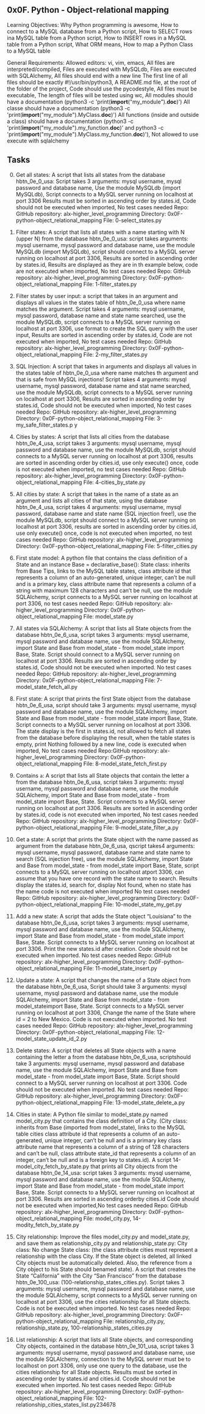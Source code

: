 0x0F. Python - Object-relational mapping
-----------------------------------------------------------------------------------------------------
Learning Objectives: Why Python programming is awesome, How to connect to a MySQL database from a Python script, How to SELECT rows ina MySQL table from a Python script, How to INSERT rows in a MySQL table from a Python script, What ORM means, How to map a Python Class to a MySQL table

General Requirements: Allowed editors: vi, vim, emacs, All files are interpreted/compiled, Files are executed with MySQLdb, Files are executed with SQLAlchemy, All files should end with a new line The first line of all files should be exactly #!/usr/bin/python3, A README.md file, at the root of the folder of the project, Code should use the pycodestyle, All files must be executable, The length of files will be tested using wc, All modules should have a documentation (python3 -c 'print(__import__("my_module").__doc__)') All classe should have a documentation (python3 -c 'print(__import__("my_module").MyClass.__doc__)') All functions (inside and outside a class) should have a documentation (python3 -c 'print(__import__("my_module").my_function.__doc__)' and python3 -c 'print(__import__("my_module").MyClass.my_function.__doc__)'), Not allowed to use execute with sqlalchemy

Tasks
-------------------------------------------------------------------------------------------------------------
0. Get all states: A script that lists all states from the database hbtn_0e_0_usa: Script takes 3 arguments: mysql username, mysql password and database name, Use the module MySQLdb (import MySQLdb), Script connects to a MySQL server running on localhost at port 3306 Results must be sorted in ascending order by states.id, Code should not be executed when imported, No test cases needed
Repo: GitHub repository: alx-higher_level_programming Directory: 0x0F-python-object_relational_mapping File: 0-select_states.py
1. Filter states: A script that lists all states with a name starting with N (upper N) from the database hbtn_0e_0_usa: script takes arguments: mysql username, mysql password and database name, use the module MySQLdb (import MySQLdb), script should connect to a MySQL server running on localhost at port 3306, Results are sorted in ascending order by states.id, Results are displayed as they are in th example below, code are not executed when imported, No test cases needed
Repo: GitHub repository: alx-higher_level_programming Directory: 0x0F-python-object_relational_mapping File: 1-filter_states.py 
2. Filter states by user input: a script that takes in an argument and displays all values in the states table of hbtn_0e_0_usa where name matches the argument. Script takes 4 arguments: mysql username, mysql password, database name and state name searched, use the module MySQLdb, script connects to a MySQL server running on localhost at port 3306, use format to create the SQL query with the user input, Results are sorted in ascending order by states.id, Code are not executed when imported, No test cases needed
Repo: GitHub repository: alx-higher_level_programming Directory: 0x0F-python-object_relational_mapping File: 2-my_filter_states.py
3. SQL Injection: A script that takes in arguments and displays all values in the states table of hbtn_0e_0_usa where name matches th argument and that is safe from MySQL injections! Script takes 4 arguments: mysql username, mysql password, database name and stat name searched, use the module MySQLdb, script connects to a MySQL server running on localhost at port 3306, Results are sorted in ascending order by states.id, Code should not be executed when imported, No test cases needed
Repo: GitHub repository: alx-higher_level_programming Directory: 0x0F-python-object_relational_mapping File: 3-my_safe_filter_states.p
y
4. Cities by states: A script that lists all cities from the database hbtn_0e_4_usa, script takes 3 arguments: mysql username, mysql password and database name, use the module MySQLdb, script should connects to a MySQL server running on localhost at port 3306, results are sorted in ascending order by cities.id,  use only execute() once, code is not executed when imported, no test cases needed
Repo: GitHub repository: alx-higher_level_programming Directory: 0x0F-python-object_relational_mapping File: 4-cities_by_state.py
  
5. All cities by state: A script that takes in the name of a state as an argument and lists all cities of that state, using the database hbtn_0e_4_usa, script takes 4 arguments: mysql username, mysql password, database name and state name (SQL injection free!), use the module MySQLdb, script should connect to a MySQL server running on localhost at port 3306, results are sorted in ascending order by cities.id, use only execute() once, code is not executed when imported, no test cases needed
Repo: GitHub repository: alx-higher_level_programming Directory: 0x0F-python-object_relational_mapping File: 5-filter_cities.py
6. First state model: A python file that contains the class definition of a State and an instance Base = declarative_base(): State class: inherits from Base Tips, links to the MySQL table states, class attribute id that represents a column of an auto-generated, unique integer, can’t be null and is a primary key, class attribute name that represents a column of a string with maximum 128 characters and can’t be null, use the module SQLAlchemy, script connects to a MySQL server running on localhost at port 3306, no test cases needed
Repo: GitHub repository: alx-higher_level_programming Directory: 0x0F-python-object_relational_mapping File: model_state.py  
7. All states via SQLAlchemy: A script that lists all State objects from the database hbtn_0e_6_usa, script takes 3 arguments: mysql username, mysql password and database name, use the module SQLAlchemy, import State and Base from model_state - from model_state import Base, State. Script should connect to a MySQL server running on localhost at port 3306. Results are sorted in ascending order by states.id, Code should not be executed when imported. No test cases needed
Repo: GitHub repository: alx-higher_level_programming Directory: 0x0F-python-object_relational_mapping File: 7-model_state_fetch_all.py
8. First state: A script that prints the first State object from the database hbtn_0e_6_usa, script should take 3 arguments: mysql username, mysql password and database name, use the module SQLAlchemy, import State and Base from model_state - from model_state import Base, State. Script connects to a MySQL server running on localhost at port 3306. The state display is the first in states.id, not allowed to fetch all states from the database before displaying the result, when the table states is empty, print Nothing followed by a new line, code is executed when imported, No test cases needed
Repo:GitHub repository: alx-higher_level_programming Directory: 0x0F-python-object_relational_mapping File: 8-model_state_fetch_first.py
9. Contains `a`: A script that lists all State objects that contain the letter a from the database hbtn_0e_6_usa, script takes 3 arguments: mysql username, mysql password and database name, use the module SQLAlchemy, import State and Base from model_state - from model_state import Base, State. Script connects to a MySQL server running on localhost at port 3306. Results are sorted in ascending order by states.id, code is not executed when imported, No test cases needed
Repo: GitHub repository: alx-higher_level_programming Directory: 0x0F-python-object_relational_mapping File: 9-model_state_filter_a.py
10. Get a state: A script that prints the State object with the name passed as argument from the database hbtn_0e_6_usa, qscript takes4 arguments: mysql username, mysql password, database name and state name to search (SQL injection free), use the module SQLAlchemy, import State and Base from model_state - from model_state import Base, State, script connects to a MySQL server running on localhost atport 3306, can assume that you have one record with the state name to search. Results display the states.id, search for, display Not found, when no state has the name   code is not executed when imported No test cases needed
Repo: GitHub repository: alx-higher_level_programming Directory: 0x0F-python-object_relational_mapping File: 10-model_state_my_get.py
11. Add a new state: A script that adds the State object “Louisiana” to the database hbtn_0e_6_usa, script takes 3 arguments: mysql username, mysql password and database name, use the module SQLAlchemy, import State and Base from model_state - from model_state import Base, State. Script connects to a MySQL server running on localhost at port 3306. Print the new states.id after creation. Code should not be executed when imported. No test cases needed
Repo: GitHub repository: alx-higher_level_programming Directory: 0x0F-python-object_relational_mapping File: 11-model_state_insert.py 
12. Update a state: A script that changes the name of a State object from the database hbtn_0e_6_usa, Script should take 3 arguments: mysql username, mysql password and database name, use the module SQLAlchemy, import State and Base from model_state - from model_stateimport Base, State. Script connects to a MySQL server running on localhost at port 3306, Change the name of the State where id = 2 to New Mexico. Code is not executed when imported. No test cases needed
Repo: GitHub repository: alx-higher_level_programming Directory: 0x0F-python-object_relational_mapping File: 12-model_state_update_id_2.py
13. Delete states: A script that deletes all State objects with a name containing the letter a from the database hbtn_0e_6_usa, scriptshould take 3 arguments: mysql username, mysql password and database name, use the module SQLAlchemy, import State and Base from model_state - from model_state import Base, State. Script should connect to a MySQL server running on localhost at port 3306. Code should not be executed when imported. No test cases needed
Repo: GitHub repository: alx-higher_level_programming Directory: 0x0F-python-object_relational_mapping File: 13-model_state_delete_a.py
14. Cities in state: A Python file similar to model_state.py named model_city.py that contains the class definition of a City. (City class: inherits from Base (imported from model_state), links to the MySQL table cities class attribute id that represents a column of an auto-generated, unique integer, can’t be null and is a primary key class attribute name that represents a column of a string of 128 characters and can’t be null, class attribute state_id that represents a column of an integer, can’t be null and is a foreign key to states.id). A script 14-model_city_fetch_by_state.py that prints all City objects from the database hbtn_0e_14_usa: script takes 3 arguments: mysql username, mysql password and database name, use the module SQLAlchemy, import State and Base from model_state - from model_state import Base, State. Script connects to a MySQL server running on localhost at port 3306. Results are sorted in ascending orderby cities.id Code should not be executed when imported,No test cases needed
Repo: GitHub repository: alx-higher_level_programming Directory: 0x0F-python-object_relational_mapping File: model_city.py, 14-modity_fetch_by_state.py
15. City relationship: Improve the files model_city.py and model_state.py, and save them as relationship_city.py and relationship_state.py: City class: No change State class: (the class attribute cities must represent a relationship with the class City. If the State object is deleted, all linked City objects must be automatically deleted. Also, the reference from a City object to his State should benamed state). A script that creates the State “California” with the City “San Francisco” from the database hbtn_0e_100_usa: (100-relationship_states_cities.py). Script takes 3 arguments: mysql username, mysql password and database name, use the module SQLAlchemy, script connects to a MySQL server running on localhost at port 3306, use the cities relationship for all State objects. Code is not be executed when imported. No test cases needed
Repo: GitHub repository: alx-higher_level_programming Directory: 0x0F-python-object_relational_mapping File: relationship_city.py, relationship_state.py, 100-relationship_states_cities.py
16. List relationship: A script that lists all State objects, and corresponding City objects, contained in the database hbtn_0e_101_usa, script takes 3 arguments: mysql username, mysql password and database name, use the module SQLAlchemy, connection to the MySQL server must be to localhost on port 3306, only use one query to the database, use the cities relationship for all State objects. Results must be sorted in ascending order by states.id and cities.id. Ccode should not be executed when imported. No test cases needed
Repo: GitHub repository: alx-higher_level_programming Directory: 0x0F-python-object_relational_mapping File: 102-relationship_cities_states_list.py234678
